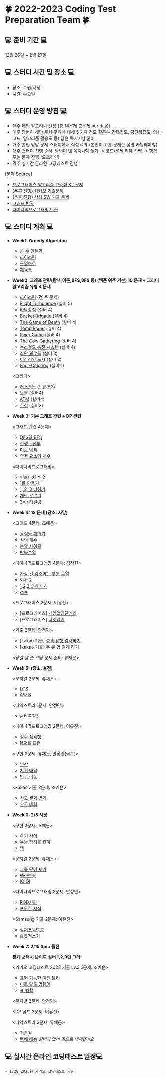 # 🍀 2022-2023 Coding Test Preparation Team 🍀

## 💻 준비 기간 💻
12월 26일 ~ 2월 27일

## 💻 스터디 시간 및 장소 💻
- 장소: 수원/사당
- 시간: 수요일

## 💻 스터디 운영 방침 💻
- 매주 메인 알고리즘 선정 (총 14문제 (2문제 per day))
- 매주 당번이 해당 주차 주제에 대해 5 가지 정도 질문(시간복잡도, 공간복잡도, 의사코드, 알고리즘 활용도 등) 담은 쪽지시험 준비
- 매주 본인 담당 문제 스터디에서 직접 리뷰 (본인이 고른 문제는 설명 가능해야함)
- 매주 스터디 진행 순서: 당번이 낸 쪽지시험 풀기 -> 코드/문제 리뷰 진행 -> 함께 푸는 문제 진행 (오프라인)
- 격주 실시간 온라인 코딩테스트 진행 

[문제 Source]
- [프로그래머스 알고리즘 고득점 Kit 문제](https://school.programmers.co.kr/learn/challenges?tab=algorithm_practice_kit)
- [(추후 진행) 카카오 기출문제](https://school.programmers.co.kr/learn/challenges?order=acceptance_asc&page=1&partIds=31236%2C25448%2C22586%2C20069%2C17214)
- [(추후 진행) 삼성 SW 기출 문제](https://www.acmicpc.net/workbook/view/1152)
- [그래프 빈출](https://it-college-diary.tistory.com/entry/BFS-DFS-%EA%B0%9C%EB%85%90-%EC%B6%94%EC%B2%9C%EB%AC%B8%EC%A0%9C)
- [다이나믹프로그래밍 빈출](https://won-percent.tistory.com/3)

## 💻 스터디 계획 💻

- **Week1: Greedy Algorithm**
    - [큰 수 만들기](https://school.programmers.co.kr/learn/courses/30/lessons/42883) 
    - [조이스틱](https://school.programmers.co.kr/learn/courses/30/lessons/42860)
    - [구명보트](https://school.programmers.co.kr/learn/courses/30/lessons/42885) 
    - [체육복](https://school.programmers.co.kr/learn/courses/30/lessons/42862)
 
- **Week2: 그래프 관련(탐색,이론,BFS,DFS 등) (백준 위주 기본) 10 문제 + 그리디 알고리즘 유형 4 문제**
    - [조이스틱](https://school.programmers.co.kr/learn/courses/30/lessons/42860) (전 주 문제)
    - [Flight Turbulence](https://www.acmicpc.net/problem/17848) (실버 5)
    - [바닥장식](https://www.acmicpc.net/problem/1388) (실버 4)
    - [Bucket Brigade](https://www.acmicpc.net/problem/17198) (실버 4)
    - [The Game of Death](https://www.acmicpc.net/problem/11558) (실버 4)
    - [Tomb Rader](https://www.acmicpc.net/problem/18535) (실버 4)
    - [River Game](https://www.acmicpc.net/problem/18304) (실버 4)
    - [The Cow Gathering](https://www.acmicpc.net/problem/16762) (실버 4)
    - [수소철도 충전 시스템](https://www.acmicpc.net/problem/25316) (실버 4)
    - [최단 경로들](https://www.acmicpc.net/problem/5250) (실버 3)
    - [이상적인 도시](https://www.acmicpc.net/problem/5813) (실버 2)
    - [Four-Coloring](https://www.acmicpc.net/problem/16746) (실버 1)
   
    <그리디>
    - [거스름돈](https://www.acmicpc.net/problem/5585) (브론즈2)
    - [보물](https://www.acmicpc.net/problem/1026) (실버4)
    - [ATM](https://www.acmicpc.net/problem/11399) (실버4)
    - [주식](https://www.acmicpc.net/problem/11501) (실버2)
     
- **Week 3: 기본 그래프 관련 + DP 관련**

    <그래프 관련 4문제>
    - [DFS와 BFS](https://www.acmicpc.net/problem/1260)
    - [전쟁 - 전투](https://www.acmicpc.net/problem/1303)
    - [미로 탐색](https://www.acmicpc.net/problem/2178)
    - [연결 요소의 개수](https://www.acmicpc.net/problem/11724)
    
    <다이나믹프로그래밍>
    - [피보나치 수 2](https://www.acmicpc.net/problem/2748)
    - [1로 만들기](https://www.acmicpc.net/problem/1463)
    - [1, 2, 3 더하기](https://www.acmicpc.net/problem/9095)
    - [계단 오르기](https://www.acmicpc.net/problem/2579)
    - [2×n 타일링](https://www.acmicpc.net/problem/11726)
  
- **Week 4: 12 문제 (장소: 사당)**

    <그래프 4문제: 조예은>
    - [음식물 피하기](https://www.acmicpc.net/problem/1743)
    - [섬의 개수](https://www.acmicpc.net/problem/4963)
    - [순열 사이클](https://www.acmicpc.net/problem/10451)
    - [반복수열](https://www.acmicpc.net/problem/2331)
    
    <다이나믹프로그래밍 4문제: 김창헌>
    - [가장 긴 감소하는 부분 수열](https://www.acmicpc.net/problem/11722)
    - [퇴사 2](https://www.acmicpc.net/problem/15486)
    - [1,2,3 더하기 4](https://www.acmicpc.net/problem/15989)
    - [점프](https://www.acmicpc.net/problem/1890)
    
    <프로그래머스 2문제: 이유진>
    - [프로그래머스] [게임맵최단거리](https://school.programmers.co.kr/learn/courses/30/lessons/1844)
    - [프로그래머스] [타겟넘버](https://school.programmers.co.kr/learn/courses/30/lessons/43165)
    
    <기출 2문제: 안정민>
    - [kakao 기출] [성격 유형 검사하기](https://school.programmers.co.kr/learn/courses/30/lessons/118666)
    - [kakao 기출] [두 큐 합 같게 하기](https://school.programmers.co.kr/learn/courses/30/lessons/118667)
    
    <당일 날 풀 코딩 문제 준비: 류채은>
    
- **Week 5: (장소: 율전)**

    <문자열 2문제: 류채은>
    - [LCS](https://www.acmicpc.net/problem/9251)
    - [A와 B](https://www.acmicpc.net/problem/12904)
    
    <다익스트라 1문제: 안정민>
    - [숨바꼭질3](https://www.acmicpc.net/problem/13549)
    
    <다이나믹프로그래밍 2문제: 이유진>
    - [정수 삼각형](https://www.acmicpc.net/problem/1932)
    - [N으로 표현](https://school.programmers.co.kr/learn/courses/30/lessons/42895)
    
    <구현 3문제: 류채은, 안정민(골드)>
    - [빙산](https://www.acmicpc.net/problem/2573)
    - [치킨 배달](https://www.acmicpc.net/problem/15686)
    - [인구 이동](https://www.acmicpc.net/problem/16234)
    
    <kakao 기출 2문제: 조예은>
    - [신고 결과 받기](https://school.programmers.co.kr/learn/courses/30/lessons/92334)
    - [양궁 대회](https://school.programmers.co.kr/learn/courses/30/lessons/92342)
 
- **Week 6: 2/8 사당**

    <구현 3문제: 조예은>
    - [아기 상어](https://www.acmicpc.net/problem/16236)
    - [누울 자리를 찾아](https://www.acmicpc.net/problem/1652)
    - [뱀](https://www.acmicpc.net/problem/3190)

    <문자열 2문제: 류채은>
    - [그룹 단어 체커](https://www.acmicpc.net/problem/1316)
    - [~~팰린드롬~~](https://www.acmicpc.net/problem/10066)
    - [IOIOI](https://www.acmicpc.net/problem/5525)
    
    <다이나믹프로그래밍 2문제: 안정민>
    - [RGB거리](https://www.acmicpc.net/problem/1149)
    - [포도주 시식](https://www.acmicpc.net/problem/2156) 
    
    <Samsung 기출 2문제: 이유진>
    - [상어초등학교](https://www.acmicpc.net/problem/21608)
    - [로봇청소기](https://www.acmicpc.net/problem/14503)

- **Week 7: 2/15 3pm 율전**

   **문제 선택시 난이도 실버 1,2,3만 고려!**
   
    <카카오 코딩테스트 2023 기출 Lv.3 3문제: 조예은>
    - [표현 가능한 이진 트리](https://school.programmers.co.kr/learn/courses/30/lessons/150367)
    - [미로 탈출 명령어](https://school.programmers.co.kr/learn/courses/30/lessons/150365)
    - [표 병합](https://school.programmers.co.kr/learn/courses/30/lessons/150366)
    
    <문자열 2문제: 안정민>
    
    <DP 골드 2문제: 이유진>
    
    <다익스트라 2문제: 류채은>
    - [지름길](https://www.acmicpc.net/problem/1446)
    - [택배 배송](https://www.acmicpc.net/problem/5972) *실버가 없어 골드로 대체했어요*
    
    
## 💻 실시간 온라인 코딩테스트 일정💻
    - 1/28 2023년 카카오 코딩테스트 기출
